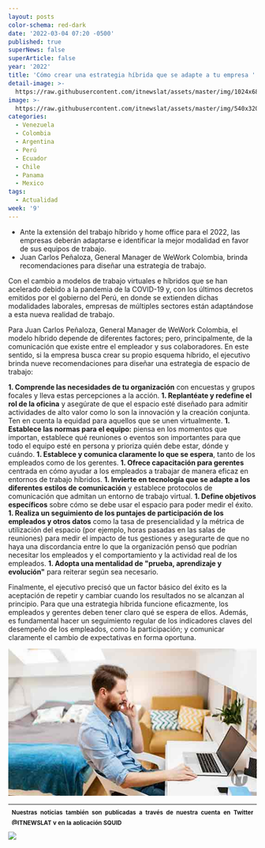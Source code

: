 ```yaml
---
layout: posts
color-schema: red-dark
date: '2022-03-04 07:20 -0500'
published: true
superNews: false
superArticle: false
year: '2022'
title: 'Cómo crear una estrategia híbrida que se adapte a tu empresa '
detail-image: >-
  https://raw.githubusercontent.com/itnewslat/assets/master/img/1024x680/Hombre-Teletrabajo-g.jpg
image: >-
  https://raw.githubusercontent.com/itnewslat/assets/master/img/540x320/Hombre-Teletrabajo-p.jpg
categories:
  - Venezuela
  - Colombia
  - Argentina
  - Perú
  - Ecuador
  - Chile
  - Panama
  - Mexico
tags:
  - Actualidad
week: '9'
---
```

- Ante la extensión del trabajo híbrido y home office para el 2022, las empresas deberán adaptarse e identificar la mejor modalidad en favor de sus equipos de trabajo.  
- Juan Carlos Peñaloza, General Manager de WeWork Colombia, brinda recomendaciones para diseñar una estrategia de trabajo.
  
Con el cambio a modelos de trabajo virtuales e híbridos que se han acelerado debido a la pandemia de la COVID-19 y, con los últimos decretos emitidos por el gobierno del Perú, en donde se extienden dichas modalidades laborales, empresas de múltiples sectores están adaptándose a esta nueva realidad de trabajo.   

Para Juan Carlos Peñaloza, General Manager de WeWork Colombia, el modelo híbrido depende de diferentes factores; pero, principalmente, de la comunicación que existe entre el empleador y sus colaboradores. En este sentido, si la empresa busca crear su propio esquema híbrido, el ejecutivo brinda nueve recomendaciones para diseñar una estrategia de espacio de trabajo:  

**1. Comprende las necesidades de tu organización** con encuestas y grupos focales y lleva estas percepciones a la acción. 
**1. Replantéate y redefine el rol de la oficina** y asegúrate de que el espacio esté diseñado para admitir actividades de alto valor como lo son la innovación y la creación conjunta. Ten en cuenta la equidad para aquellos que se unen virtualmente. 
**1. Establece las normas para el equipo:** piensa en los momentos que importan, establece qué reuniones o eventos son importantes para que todo el equipo esté en persona y prioriza quién debe estar, dónde y cuándo. 
**1. Establece y comunica claramente lo que se espera**, tanto de los empleados como de los gerentes. 
**1. Ofrece capacitación para gerentes** centrada en cómo ayudar a los empleados a trabajar de manera eficaz en entornos de trabajo híbridos. 
**1. Invierte en tecnología que se adapte a los diferentes estilos de comunicación** y establece protocolos de comunicación que admitan un entorno de trabajo virtual. 
**1. Define objetivos específicos** sobre cómo se debe usar el espacio para poder medir el éxito. 
**1. Realiza un seguimiento de los puntajes de participación de los empleados y otros datos** como la tasa de presencialidad y la métrica de utilización del espacio (por ejemplo, horas pasadas en las salas de reuniones) para medir el impacto de tus gestiones y asegurarte de que no haya una discordancia entre lo que la organización pensó que podrían necesitar los empleados y el comportamiento y la actividad real de los empleados. 
**1. Adopta una mentalidad de "prueba, aprendizaje y evolución"** para reiterar según sea necesario.

 
Finalmente, el ejecutivo precisó que un factor básico del éxito es la aceptación de repetir y cambiar cuando los resultados no se alcanzan al principio. Para que una estrategia híbrida funcione eficazmente, los empleados y gerentes deben tener claro qué se espera de ellos. Además, es fundamental hacer un seguimiento regular de los indicadores claves del desempeño de los empleados, como la participación; y comunicar claramente el cambio de expectativas en forma oportuna.  

![](https://raw.githubusercontent.com/itnewslat/assets/master/img/540x320/Hombre-Teletrabajo-p.jpg)

<table style="height: 42px;" width="569">
<tbody>
<tr>
<td style="text-align: justify;"><sub><strong>Nuestras noticias también son publicadas a través de nuestra cuenta en Twitter <a href="https://twitter.com/itnewslat?lang=es">@ITNEWSLAT</a> y en la aplicación <a href="https://squidapp.co/en/">SQUID</a></strong></sub></td>
</tr>
</tbody>
</table>

<img src="https://tracker.metricool.com/c3po.jpg?hash=56f88a41e39ab42c063cc51676587a04"/>